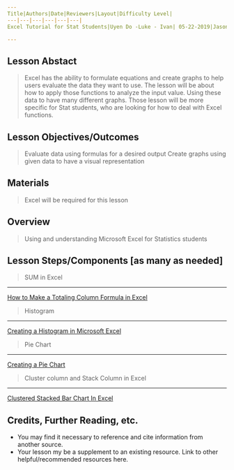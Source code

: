 ```yaml
---
Title|Authors|Date|Reviewers|Layout|Difficulty Level|
---|---|---|---|---|---|
Excel Tutorial for Stat Students|Uyen Do -Luke - Ivan| 05-22-2019|Jason Loan| Lesson|Intermediate|

---
```


## Lesson Abstact
>Excel has the ability to formulate equations and create graphs to help users evaluate the data they want to use. The lesson will be about how to apply those functions to analyze the input value. Using these data to have many different graphs. Those lesson will be more specific for Stat students, who are looking for how to deal with Excel functions.

## Lesson Objectives/Outcomes
>Evaluate data using formulas for a desired output
Create graphs using given data to have a visual representation

## Materials

>Excel will be required for this lesson

## Overview

>Using and understanding Microsoft Excel for Statistics students

## Lesson Steps/Components [as many as needed]



>SUM in Excel
------------- 
[How to Make a Totaling Column Formula in Excel](https://www.youtube.com/watch?v=UgeEeEESJxE)

>Histogram
------------
[Creating a Histogram in Microsoft Excel](https://www.youtube.com/watch?v=53DOu_vstvI)

>Pie Chart
-----------
[Creating a Pie Chart](https://www.youtube.com/watch?v=ZKa35Iz-aZ4)

>Cluster column and Stack Column in Excel
------------------
[Clustered Stacked Bar Chart In Excel](https://www.youtube.com/watch?v=bQs0p3VxmZQ)


## Credits, Further Reading, etc.

* You may find it necessary to reference and cite information from another source.
* Your lesson my be a supplement to an existing resource. Link to other helpful/recommended resources here.

